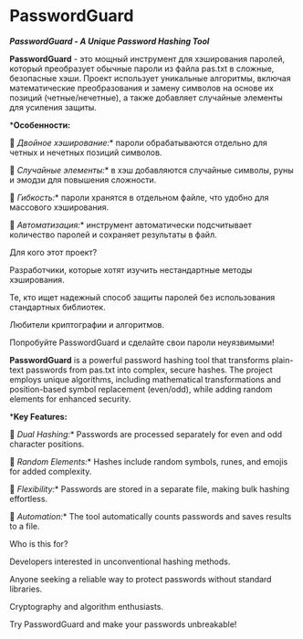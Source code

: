 # PasswordGuard
***PasswordGuard - A Unique Password Hashing Tool***

**PasswordGuard** - это мощный инструмент для хэширования паролей, который преобразует обычные пароли из файла pas.txt в сложные, безопасные хэши. Проект использует уникальные алгоритмы, включая математические преобразования и замену символов на основе их позиций (четные/нечетные), а также добавляет случайные элементы для усиления защиты.

***Особенности:**

📌 *Двойное хэширование:** пароли обрабатываются отдельно для четных и нечетных позиций символов.

🔐 *Случайные элементы:** в хэш добавляются случайные символы, руны и эмодзи для повышения сложности.

📂 *Гибкость:** пароли хранятся в отдельном файле, что удобно для массового хэширования.

🚀 *Автоматизация:** инструмент автоматически подсчитывает количество паролей и сохраняет результаты в файл.

Для кого этот проект?

Разработчики, которые хотят изучить нестандартные методы хэширования.

Те, кто ищет надежный способ защиты паролей без использования стандартных библиотек.

Любители криптографии и алгоритмов.

Попробуйте PasswordGuard и сделайте свои пароли неуязвимыми!


**PasswordGuard** is a powerful password hashing tool that transforms plain-text passwords from pas.txt into complex, secure hashes. The project employs unique algorithms, including mathematical transformations and position-based symbol replacement (even/odd), while adding random elements for enhanced security.

***Key Features:**

📌 *Dual Hashing:** Passwords are processed separately for even and odd character positions.

🔐 *Random Elements:** Hashes include random symbols, runes, and emojis for added complexity.

📂 *Flexibility:** Passwords are stored in a separate file, making bulk hashing effortless.

🚀 *Automation:** The tool automatically counts passwords and saves results to a file.

Who is this for?

Developers interested in unconventional hashing methods.

Anyone seeking a reliable way to protect passwords without standard libraries.

Cryptography and algorithm enthusiasts.

Try PasswordGuard and make your passwords unbreakable!

